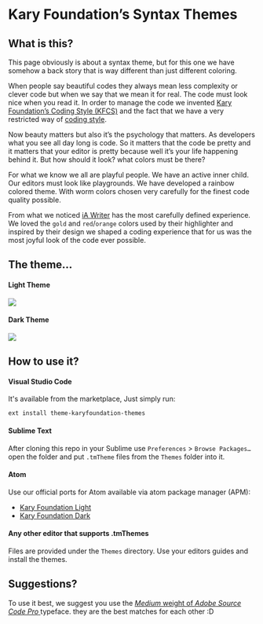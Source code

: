 # Kary Foundation’s Syntax Themes

## What is this?
This page obviously is about a syntax theme, but for this one we have somehow a back story that is way different than just different coloring.

When people say beautiful codes they always mean less complexity or clever code but when we say that we mean it for real. The code must look nice when you read it. In order to manage the code we invented [Kary Foundation’s Coding Style (KFCS)](https://github.com/karyfoundation/comment/wiki) and the fact that we have a very restricted way of [coding style](http://kary.us/2015/02/12/arendelle-coding-styles/). 

Now beauty matters but also it’s the psychology that matters. As developers what you see all day long is code. So it matters that the code be pretty and it matters that your editor is pretty because well it’s your life happening behind it. But how should it look? what colors must be there? 

For what we know we all are playful people. We have an active inner child. Our editors must look like playgrounds. We have developed a rainbow colored theme. With worm colors chosen very carefully for the finest code quality possible. 

From what we noticed [iA Writer](https://ia.net/writer) has the most carefully defined experience. We loved the `gold` and `red`/`orange` colors used by their highlighter and inspired by their design we shaped a coding experience that for us was the most joyful look of the code ever possible. 

## The theme…

#### Light Theme

![](http://kary.us/GitHubWideImages/kf-themes/light.png)

#### Dark Theme

![](http://kary.us/GitHubWideImages/kf-themes/dark.png)

## How to use it?
#### Visual Studio Code
It's available from the marketplace, Just simply run:
```
ext install theme-karyfoundation-themes
```

#### Sublime Text
After cloning this repo in your Sublime use `Preferences` > `Browse Packages…` open the folder and put `.tmTheme` files from the `Themes` folder into it. 

#### Atom
Use our official ports for Atom available via atom package manager (APM):
- [Kary Foundation Light](https://atom.io/packages/kary-foundation-light)
- [Kary Foundation Dark](https://atom.io/packages/kary-foundation-dark)

#### Any other editor that supports .tmThemes
Files are provided under the `Themes` directory. Use your editors guides and install the themes.

## Suggestions?
To use it best, we suggest you use the [ _Medium_ weight of _Adobe Source Code Pro_ ](https://adobe-fonts.github.io/source-code-pro) typeface. they are the best matches for each other :D
